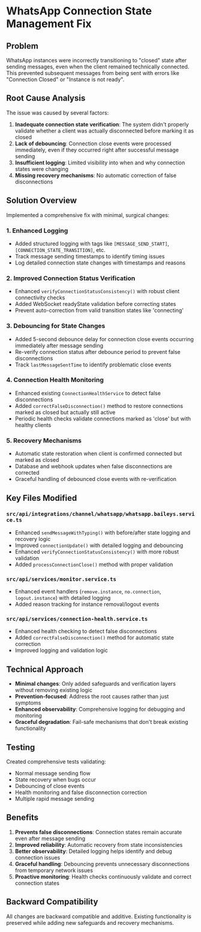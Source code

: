 # WhatsApp Connection State Management Fix

## Problem
WhatsApp instances were incorrectly transitioning to "closed" state after sending messages, even when the client remained technically connected. This prevented subsequent messages from being sent with errors like "Connection Closed" or "Instance is not ready".

## Root Cause Analysis
The issue was caused by several factors:
1. **Inadequate connection state verification**: The system didn't properly validate whether a client was actually disconnected before marking it as closed
2. **Lack of debouncing**: Connection close events were processed immediately, even if they occurred right after successful message sending
3. **Insufficient logging**: Limited visibility into when and why connection states were changing
4. **Missing recovery mechanisms**: No automatic correction of false disconnections

## Solution Overview
Implemented a comprehensive fix with minimal, surgical changes:

### 1. Enhanced Logging
- Added structured logging with tags like `[MESSAGE_SEND_START]`, `[CONNECTION_STATE_TRANSITION]`, etc.
- Track message sending timestamps to identify timing issues
- Log detailed connection state changes with timestamps and reasons

### 2. Improved Connection Status Verification
- Enhanced `verifyConnectionStatusConsistency()` with robust client connectivity checks
- Added WebSocket readyState validation before correcting states
- Prevent auto-correction from valid transition states like 'connecting'

### 3. Debouncing for State Changes
- Added 5-second debounce delay for connection close events occurring immediately after message sending
- Re-verify connection status after debounce period to prevent false disconnections
- Track `lastMessageSentTime` to identify problematic close events

### 4. Connection Health Monitoring
- Enhanced existing `ConnectionHealthService` to detect false disconnections
- Added `correctFalseDisconnection()` method to restore connections marked as closed but actually still active
- Periodic health checks validate connections marked as 'close' but with healthy clients

### 5. Recovery Mechanisms
- Automatic state restoration when client is confirmed connected but marked as closed
- Database and webhook updates when false disconnections are corrected
- Graceful handling of debounced close events with re-verification

## Key Files Modified

### `src/api/integrations/channel/whatsapp/whatsapp.baileys.service.ts`
- Enhanced `sendMessageWithTyping()` with before/after state logging and recovery logic
- Improved `connectionUpdate()` with detailed logging and debouncing
- Enhanced `verifyConnectionStatusConsistency()` with more robust validation
- Added `processConnectionClose()` method with proper validation

### `src/api/services/monitor.service.ts`
- Enhanced event handlers (`remove.instance`, `no.connection`, `logout.instance`) with detailed logging
- Added reason tracking for instance removal/logout events

### `src/api/services/connection-health.service.ts`
- Enhanced health checking to detect false disconnections
- Added `correctFalseDisconnection()` method for automatic state correction
- Improved logging and validation logic

## Technical Approach
- **Minimal changes**: Only added safeguards and verification layers without removing existing logic
- **Prevention-focused**: Address the root causes rather than just symptoms
- **Enhanced observability**: Comprehensive logging for debugging and monitoring
- **Graceful degradation**: Fail-safe mechanisms that don't break existing functionality

## Testing
Created comprehensive tests validating:
- Normal message sending flow
- State recovery when bugs occur
- Debouncing of close events
- Health monitoring and false disconnection correction
- Multiple rapid message sending

## Benefits
1. **Prevents false disconnections**: Connection states remain accurate even after message sending
2. **Improved reliability**: Automatic recovery from state inconsistencies
3. **Better observability**: Detailed logging helps identify and debug connection issues
4. **Graceful handling**: Debouncing prevents unnecessary disconnections from temporary network issues
5. **Proactive monitoring**: Health checks continuously validate and correct connection states

## Backward Compatibility
All changes are backward compatible and additive. Existing functionality is preserved while adding new safeguards and recovery mechanisms.